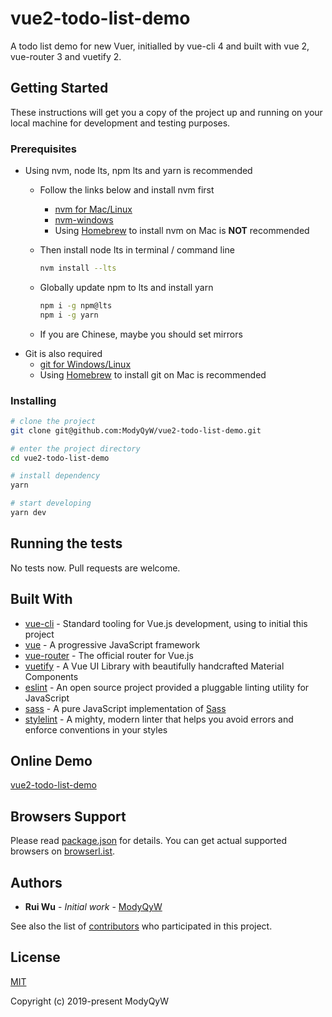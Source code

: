 # vue2-todo-list-demo

A todo list demo for new Vuer, initialled by vue-cli 4 and built with vue 2, vue-router 3 and vuetify 2.

## Getting Started

These instructions will get you a copy of the project up and running on your local machine for development and testing purposes.

### Prerequisites

- Using nvm, node lts, npm lts and yarn is recommended
  - Follow the links below and install nvm first
    - [nvm for Mac/Linux](https://github.com/nvm-sh/nvm)
    - [nvm-windows](https://github.com/coreybutler/nvm-windows)
    - Using [Homebrew](https://brew.sh/) to install nvm on Mac is **NOT** recommended
  - Then install node lts in terminal / command line

    ```sh
    nvm install --lts
    ```

  - Globally update npm to lts and install yarn

    ```sh
    npm i -g npm@lts
    npm i -g yarn
    ```

  - If you are Chinese, maybe you should set mirrors
- Git is also required
  - [git for Windows/Linux](https://git-scm.com/downloads)
  - Using [Homebrew](https://brew.sh/) to install git on Mac is recommended

### Installing

```sh
# clone the project
git clone git@github.com:ModyQyW/vue2-todo-list-demo.git

# enter the project directory
cd vue2-todo-list-demo

# install dependency
yarn

# start developing
yarn dev
```

## Running the tests

No tests now. Pull requests are welcome.

## Built With

- [vue-cli](https://cli.vuejs.org/) - Standard tooling for Vue.js development, using to initial this project
- [vue](https://vuejs.org) - A progressive JavaScript framework
- [vue-router](https://router.vuejs.org/) - The official router for Vue.js
- [vuetify](https://vuetifyjs.com/) - A Vue UI Library with beautifully handcrafted Material Components
- [eslint](https://eslint.org) - An open source project provided a pluggable linting utility for JavaScript
- [sass](https://github.com/sass/dart-sass) - A pure JavaScript implementation of [Sass](https://sass-lang.com/)
- [stylelint](https://stylelint.io/) - A mighty, modern linter that helps you avoid errors and enforce conventions in your styles

## Online Demo

[vue2-todo-list-demo](http://modyqyw.top/vue2-todo-list-demo/dist/#/)

## Browsers Support

Please read [package.json](./package.json) for details. You can get actual supported browsers on [browserl.ist](https://browserl.ist).

## Authors

- **Rui Wu** - *Initial work* - [ModyQyW](https://github.com/ModyQyW)

See also the list of [contributors](https://github.com/ModyQyW/vue2-todo-list-demo/contributors) who participated in this project.

## License

[MIT](./LICENSE)

Copyright (c) 2019-present ModyQyW

